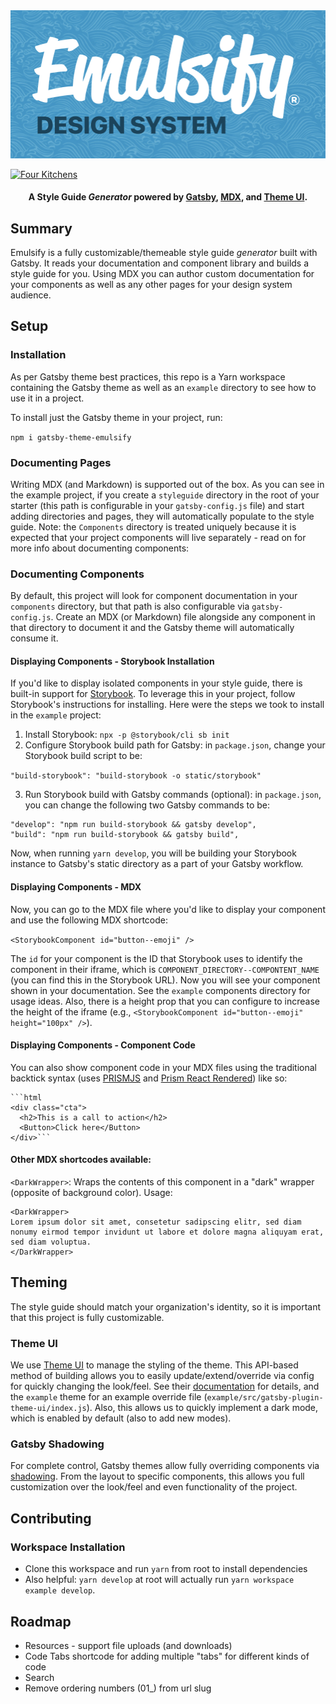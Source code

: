 <img src="./EmulsifyDesignSystem.png" />

[![Four Kitchens](https://img.shields.io/badge/4K-Four%20Kitchens-35AA4E.svg)](https://fourkitchens.com/)

<h4 align="center">A Style Guide <em>Generator</em> powered by <a href="https://gatsbyjs.org">Gatsby</a>, <a href="https://github.com/mdx-js/specification">MDX</a>, and <a href="https://theme-ui.com/">Theme UI</a>.
</h4>

## Summary

Emulsify is a fully customizable/themeable style guide _generator_ built with Gatsby. It reads your documentation and component library and builds a style guide for you. Using MDX you can author custom documentation for your components as well as any other pages for your design system audience.

## Setup

### Installation

As per Gatsby theme best practices, this repo is a Yarn workspace containing the Gatsby theme as well as an `example` directory to see how to use it in a project. 

To install just the Gatsby theme in your project, run:

`npm i gatsby-theme-emulsify`

### Documenting Pages

Writing MDX (and Markdown) is supported out of the box. As you can see in the example project, if you create a `styleguide` directory in the root of your starter (this path is configurable in your `gatsby-config.js` file) and start adding directories and pages, they will automatically populate to the style guide. Note: the `Components` directory is treated uniquely because it is expected that your project components will live separately - read on for more info about documenting components:

### Documenting Components

By default, this project will look for component documentation in your `components` directory, but that path is also configurable via `gatsby-config.js`. Create an MDX (or Markdown) file alongside any component in that directory to document it and the Gatsby theme will automatically consume it.

#### Displaying Components - Storybook Installation

If you'd like to display isolated components in your style guide, there is built-in support for [Storybook](https://storybook.js.org/). To leverage this in your project, follow Storybook's instructions for installing. Here were the steps we took to install in the `example` project:

1. Install Storybook: `npx -p @storybook/cli sb init`
2. Configure Storybook build path for Gatsby: in `package.json`, change your Storybook build script to be:

`"build-storybook": "build-storybook -o static/storybook"`

3. Run Storybook build with Gatsby commands (optional): in `package.json`, you can change the following two Gatsby commands to be:

```
"develop": "npm run build-storybook && gatsby develop",
"build": "npm run build-storybook && gatsby build",
```

Now, when running `yarn develop`, you will be building your Storybook instance to Gatsby's static directory as a part of your Gatsby workflow. 

#### Displaying Components - MDX

Now, you can go to the MDX file where you'd like to display your component and use the following MDX shortcode:

`<StorybookComponent id="button--emoji" />`

The `id` for your component is the ID that Storybook uses to identify the component in their iframe, which is `COMPONENT_DIRECTORY--COMPONTENT_NAME` (you can find this in the Storybook URL). Now you will see your component shown in your documentation. See the `example` components directory for usage ideas. Also, there is a height prop that you can configure to increase the height of the iframe (e.g., `<StorybookComponent id="button--emoji" height="100px" />`).

#### Displaying Components - Component Code

You can also show component code in your MDX files using the traditional backtick syntax (uses [PRISMJS](https://github.com/PrismJS/prism) and [Prism React Rendered](https://github.com/FormidableLabs/prism-react-renderer)) like so:

```
```html
<div class="cta">
  <h2>This is a call to action</h2>
  <Button>Click here</Button>
</div>```
```

#### Other MDX shortcodes available:

`<DarkWrapper>`: Wraps the contents of this component in a "dark" wrapper (opposite of background color). Usage:

```
<DarkWrapper>
Lorem ipsum dolor sit amet, consetetur sadipscing elitr, sed diam nonumy eirmod tempor invidunt ut labore et dolore magna aliquyam erat, sed diam voluptua.
</DarkWrapper>
```

## Theming

The style guide should match your organization's identity, so it is important that this project is fully customizable. 

### Theme UI

We use [Theme UI](https://theme-ui.com/) to manage the styling of the theme. This API-based method of building allows you to easily update/extend/override via config for quickly changing the look/feel. See their [documentation](https://theme-ui.com/getting-started) for details, and the `example` theme for an example override file (`example/src/gatsby-plugin-theme-ui/index.js`). Also, this allows us to quickly implement a dark mode, which is enabled by default (also to add new modes).

### Gatsby Shadowing

For complete control, Gatsby themes allow fully overriding components via [shadowing](https://www.gatsbyjs.org/docs/themes/shadowing/). From the layout to specific components, this allows you full customization over the look/feel and even functionality of the project.

## Contributing

### Workspace Installation

- Clone this workspace and run `yarn` from root to install dependencies
- Also helpful: `yarn develop` at root will actually run `yarn workspace example develop`.

## Roadmap

- Resources - support file uploads (and downloads)
- Code Tabs shortcode for adding multiple "tabs" for different kinds of code
- Search
- Remove ordering numbers (01_) from url slug

